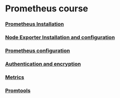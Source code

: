 # Prometheus course

### [Prometheus Installation](./docs/01_Installation.md)
### [Node Exporter Installation and configuration](./docs/02_Node_exporter.md)
### [Prometheus configuration](./docs/03_Prometheus_configuration.md)
### [Authentication and encryption](./docs/04_Authentication_encryption.md)
### [Metrics](./docs/05_metrics.md)
### [Promtools](./docs/06_Promtools.md)
